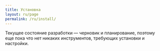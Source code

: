 ```yaml
---
title: Установка
layout: ru/page
permalink: /ru/install/
---
```


Текущее состояние разработки — черновик и планирование, поэтому еще пока что нет никаких инструментов, требующих установки и настройки.
